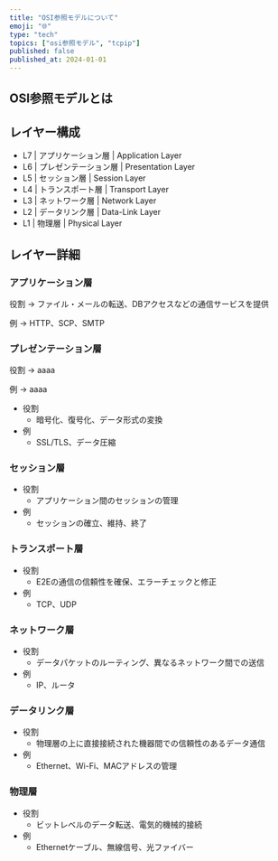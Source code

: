 ```yaml
---
title: "OSI参照モデルについて"
emoji: "🌐"
type: "tech"
topics: ["osi参照モデル", "tcpip"]
published: false
published_at: 2024-01-01
---
```


## OSI参照モデルとは

## レイヤー構成

- L7 | アプリケーション層 | Application Layer
- L6 | プレゼンテーション層 | Presentation Layer
- L5 | セッション層 | Session Layer
- L4 | トランスポート層 | Transport Layer
- L3 | ネットワーク層 | Network Layer
- L2 | データリンク層 | Data-Link Layer
- L1 | 物理層 | Physical Layer

## レイヤー詳細

### アプリケーション層

役割
→ ファイル・メールの転送、DBアクセスなどの通信サービスを提供

例
→ HTTP、SCP、SMTP

### プレゼンテーション層

役割
→ aaaa

例
→ aaaa



- 役割
  - 暗号化、復号化、データ形式の変換
- 例
  - SSL/TLS、データ圧縮

### セッション層

- 役割
  - アプリケーション間のセッションの管理
- 例
  - セッションの確立、維持、終了

### トランスポート層

- 役割
  - E2Eの通信の信頼性を確保、エラーチェックと修正
- 例
  - TCP、UDP

### ネットワーク層

- 役割
  - データパケットのルーティング、異なるネットワーク間での送信
- 例
  - IP、ルータ

### データリンク層

- 役割
  - 物理層の上に直接接続された機器間での信頼性のあるデータ通信
- 例
  - Ethernet、Wi-Fi、MACアドレスの管理

### 物理層

- 役割
  - ビットレベルのデータ転送、電気的機械的接続
- 例
  - Ethernetケーブル、無線信号、光ファイバー
